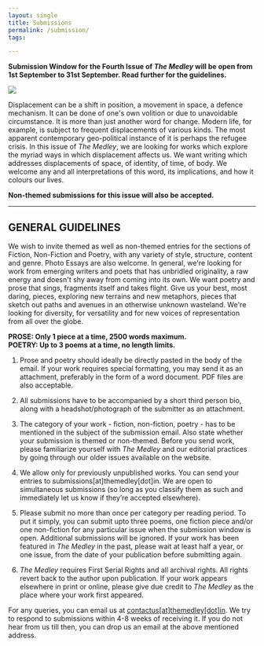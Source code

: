 ```yaml
---
layout: single
title: Submissions
permalink: /submission/
tags:

---
```


**Submission Window for the Fourth Issue of _The Medley_ will be open from 1st September to 31st September. Read further for the guidelines.**

<img src="/assets/img/issue-4.png">


Displacement can be a shift in position, a movement in space, a defence mechanism. It can be done of one's own volition or due to unavoidable circumstance. It is more than just another word for change. Modern life, for example, is subject to frequent displacements of various kinds. The most apparent contemporary geo-political instance of it is perhaps the refugee crisis. In this issue of _The Medley_, we are looking for works which explore the myriad ways in which displacement affects us. We want writing which addresses displacements of space, of identity, of time, of body. We welcome any and all interpretations of this word, its implications, and how it colours our lives.

**Non-themed submissions for this issue will also be accepted.**
<hr>


## GENERAL GUIDELINES

We wish to invite themed as well as non-themed entries for the sections of Fiction, Non-Fiction and Poetry, with any variety of style, structure, content and genre. Photo Essays are also welcome. In general, we're looking for work from emerging writers and poets that has unbridled originality, a raw energy and doesn't shy away from coming into its own. We want poetry and prose that sings, fragments itself and takes flight. Give us your best, most daring, pieces, exploring new terrains and new metaphors, pieces that sketch out paths and avenues in an otherwise unknown wasteland. We're looking for diversity, for versatility and for new voices of representation from all over the globe.

**PROSE: Only 1 piece at a time, 2500 words maximum.**<br>
**POETRY: Up to 3 poems at a time, no length limits.**

1. Prose and poetry should ideally be directly pasted in the body of the email. If your work requires special formatting, you may send it as an attachment, preferably in the form of a word document. PDF files are also acceptable.

2. All submissions have to be accompanied by a short third person bio, along with a headshot/photograph of the submitter as an attachment. 

3. The category of your work - fiction, non-fiction, poetry - has to be mentioned in the subject of the submission email. Also state whether your submission is themed or non-themed. Before you send work, please familiarize yourself with _The Medley_ and our editorial practices by going through our older issues available on the website.

4. We allow only for previously unpublished works. You can send your entries to submissions[at]themedley[dot]in. We are open to simultaneous submissions (so long as you classify them as such and immediately let us know if they’re accepted elsewhere).

5. Please submit no more than once per category per reading period. To put it simply, you can submit upto three poems, one fiction piece and/or one non-fiction for any particular issue when the submission window is open. Additional submissions will be ignored. If your work has been featured in _The Medley_ in the past, please wait at least half a year, or one issue, from the date of your publication before submitting again.

6. _The Medley_ requires First Serial Rights and all archival rights. All rights revert back to the author upon publication. If your work appears elsewhere in print or online, please give due credit to _The Medley_ as the place where your work first appeared.



For any queries, you can email us at [contactus[at]themedley[dot]in](mailto:contactus@themedley.in). We try to respond to submissions within 4-8 weeks of receiving it. If you do not hear from us till then, you can drop us an email at the above mentioned address.
